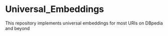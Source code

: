 # Universal_Embeddings
This repository implements universal embeddings for most URIs on DBpedia and beyond
